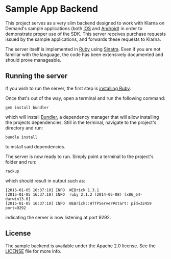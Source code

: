 # Sample App Backend

This project serves as a very slim backend designed to work with Klarna on Demand's sample applications (both [iOS](https://github.com/klarna/klarna-on-demand-ios) and [Android](https://github.com/klarna/klarna-on-demand-android)) in order to demonstrate proper use of the SDK. This server receives purchase requests issued by the sample applications, and forwards these requests to Klarna.

The server itself is implemented in [Ruby](https://www.ruby-lang.org/en/) using [Sinatra](http://www.sinatrarb.com/). Even if you are not familiar with the language, the code has been extensively documented and should prove manageable.

## Running the server
If you wish to run the server, the first step is [installing Ruby](https://www.ruby-lang.org/en/documentation/installation/).

Once that's out of the way, open a terminal and run the following command:

```
gem install bundler
```

which will install [Bundler](http://bundler.io/), a dependency manager that will allow installing the projects dependencies. Still in the terminal, navigate to the project's directory and run:

```
bundle install
```

to install said dependencies.

The server is now ready to run. Simply point a terminal to the project's folder and run:

```
rackup
```

which should result in output such as:

```
[2015-01-05 16:37:10] INFO  WEBrick 1.3.1
[2015-01-05 16:37:10] INFO  ruby 2.1.2 (2014-05-08) [x86_64-darwin13.0]
[2015-01-05 16:37:10] INFO  WEBrick::HTTPServer#start: pid=32459 port=9292
```

indicating the server is now listening at port 9292.

## License
The sample backend is available under the Apache 2.0 license. See the [LICENSE](./LICENSE) file for more info.